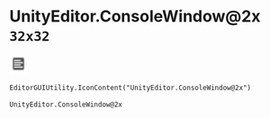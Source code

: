 # UnityEditor.ConsoleWindow@2x `32x32`
<img src="/img/UnityEditor.ConsoleWindow.png" width=32 height=32>

``` CSharp
EditorGUIUtility.IconContent("UnityEditor.ConsoleWindow@2x")
```
```
UnityEditor.ConsoleWindow@2x
```
